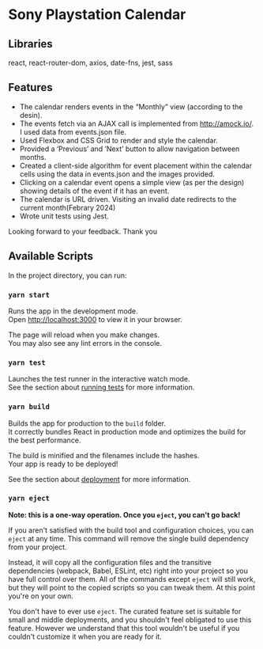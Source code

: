# Sony Playstation Calendar

## Libraries

react, react-router-dom, axios, date-fns, jest, sass

## Features

- The calendar renders events in the “Monthly” view (according to the desin).
- The events fetch via an AJAX call is implemented from http://amock.io/. I used data from events.json file.
- Used Flexbox and CSS Grid to render and style the calendar.
- Provided a ‘Previous’ and ‘Next’ button to allow navigation between months.
- Created a client-side algorithm for event placement within the calendar cells using the data in events.json and the images provided.
- Clicking on a calendar event opens a simple view (as per the design) showing details of the event if it has an event.
- The calendar is URL driven. Visiting an invalid date redirects to the current month(Febrary 2024)
- Wrote unit tests using Jest.

Looking forward to your feedback. Thank you

## Available Scripts

In the project directory, you can run:

### `yarn start`

Runs the app in the development mode.\
Open [http://localhost:3000](http://localhost:3000) to view it in your browser.

The page will reload when you make changes.\
You may also see any lint errors in the console.

### `yarn test`

Launches the test runner in the interactive watch mode.\
See the section about [running tests](https://facebook.github.io/create-react-app/docs/running-tests) for more information.

### `yarn build`

Builds the app for production to the `build` folder.\
It correctly bundles React in production mode and optimizes the build for the best performance.

The build is minified and the filenames include the hashes.\
Your app is ready to be deployed!

See the section about [deployment](https://facebook.github.io/create-react-app/docs/deployment) for more information.

### `yarn eject`

**Note: this is a one-way operation. Once you `eject`, you can't go back!**

If you aren't satisfied with the build tool and configuration choices, you can `eject` at any time. This command will remove the single build dependency from your project.

Instead, it will copy all the configuration files and the transitive dependencies (webpack, Babel, ESLint, etc) right into your project so you have full control over them. All of the commands except `eject` will still work, but they will point to the copied scripts so you can tweak them. At this point you're on your own.

You don't have to ever use `eject`. The curated feature set is suitable for small and middle deployments, and you shouldn't feel obligated to use this feature. However we understand that this tool wouldn't be useful if you couldn't customize it when you are ready for it.
